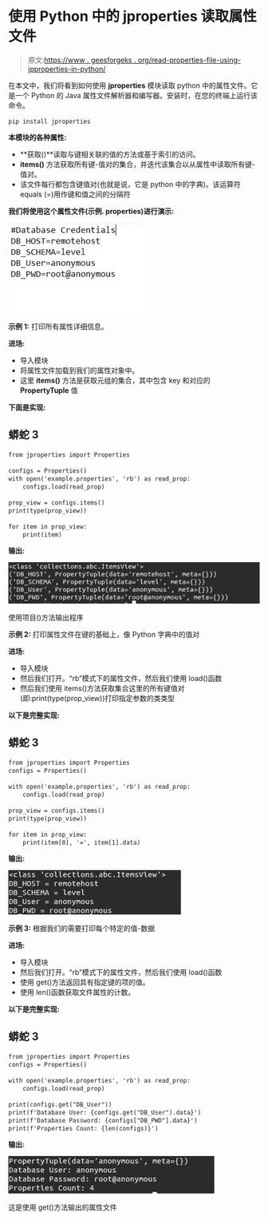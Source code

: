 # 使用 Python 中的 jproperties 读取属性文件

> 原文:[https://www . geesforgeks . org/read-properties-file-using-jpproperties-in-python/](https://www.geeksforgeeks.org/read-properties-file-using-jproperties-in-python/)

在本文中，我们将看到如何使用 **jproperties** 模块读取 python 中的属性文件。它是一个 Python 的 Java 属性文件解析器和编写器。安装时，在您的终端上运行该命令。

```
pip install jproperties
```

**本模块的各种属性:**

*   **获取()**读取与键相关联的值的方法或基于索引的访问。
*   **items()** 方法获取所有键-值对的集合，并迭代该集合以从属性中读取所有键-值对。
*   该文件每行都包含键值对(也就是说，它是 python 中的字典)。该运算符 equals (=)用作键和值之间的分隔符

**我们将使用这个属性文件(示例. properties)进行演示:**

![](img/38d83c27bc87ae9e85c715761f779c8e.png)

**示例 1:** 打印所有属性详细信息。

**进场:**

*   导入模块
*   将属性文件加载到我们的属性对象中。
*   这里 **items()** 方法是获取元组的集合，其中包含 key 和对应的 **PropertyTuple** 值

**下面是实现:**

## 蟒蛇 3

```
from jproperties import Properties

configs = Properties()
with open('example.properties', 'rb') as read_prop:
    configs.load(read_prop)

prop_view = configs.items()
print(type(prop_view))

for item in prop_view:
    print(item)
```

**输出:**

![](img/7a7c9d62f121c67ce039539e1d754670.png)

使用项目()方法输出程序

**示例 2:** 打印属性文件在键的基础上，像 Python 字典中的值对

**进场:**

*   导入模块
*   然后我们打开。“rb”模式下的属性文件，然后我们使用 load()函数
*   然后我们使用 items()方法获取集合这里的所有键值对(即:print(type(prop_view))打印指定参数的类类型

**以下是完整实现:**

## 蟒蛇 3

```
from jproperties import Properties
configs = Properties()

with open('example.properties', 'rb') as read_prop:
    configs.load(read_prop)

prop_view = configs.items()
print(type(prop_view))

for item in prop_view:
    print(item[0], '=', item[1].data)
```

**输出:**

![](img/e36f71b0ab71bffe2ac6c18f3d703ea4.png)

**示例 3:** 根据我们的需要打印每个特定的值-数据

**进场:**

*   导入模块
*   然后我们打开。“rb”模式下的属性文件，然后我们使用 load()函数
*   使用 get()方法返回具有指定键的项的值。
*   使用 len()函数获取文件属性的计数。

**以下是完整实现:**

## 蟒蛇 3

```
from jproperties import Properties
configs = Properties()

with open('example.properties', 'rb') as read_prop:
    configs.load(read_prop)

print(configs.get("DB_User"))  
print(f'Database User: {configs.get("DB_User").data}')   
print(f'Database Password: {configs["DB_PWD"].data}')  
print(f'Properties Count: {len(configs)}')   
```

**输出:**

![](img/4609c8c5737b0ced00a8f25777b3bfe1.png)

这是使用 get()方法输出的属性文件
